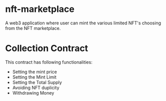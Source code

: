 # nft-marketplace
A web3 application where user can mint the various limited NFT's choosing from the NFT marketplace.

# Collection Contract
This contract has following functionalities:
* Setting the mint price
* Setting the Mint Limit
* Setting the Total Supply
* Avoiding NFT duplicity
* Withdrawing Money 
